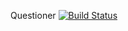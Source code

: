 Questioner
[![Build Status](https://travis-ci.com/teekize/Questionner.svg?branch=develope)](https://travis-ci.com/teekize/Questionner)
